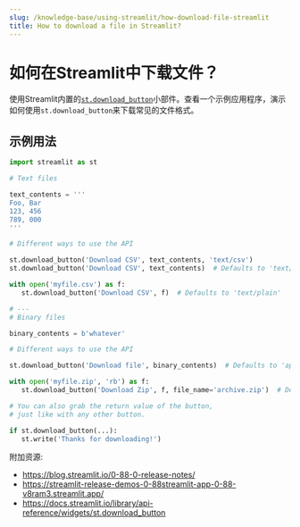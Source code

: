 ```yaml
---
slug: /knowledge-base/using-streamlit/how-download-file-streamlit
title: How to download a file in Streamlit?
---
```


# 如何在Streamlit中下载文件？

使用Streamlit内置的[`st.download_button`](/library/api-reference/widgets/st.download_button)小部件。查看一个示例应用程序，演示如何使用`st.download_button`来下载常见的文件格式。

## 示例用法

```python
import streamlit as st

# Text files

text_contents = '''
Foo, Bar
123, 456
789, 000
'''

# Different ways to use the API

st.download_button('Download CSV', text_contents, 'text/csv')
st.download_button('Download CSV', text_contents)  # Defaults to 'text/plain'

with open('myfile.csv') as f:
   st.download_button('Download CSV', f)  # Defaults to 'text/plain'

# ---
# Binary files

binary_contents = b'whatever'

# Different ways to use the API

st.download_button('Download file', binary_contents)  # Defaults to 'application/octet-stream'

with open('myfile.zip', 'rb') as f:
   st.download_button('Download Zip', f, file_name='archive.zip')  # Defaults to 'application/octet-stream'

# You can also grab the return value of the button,
# just like with any other button.

if st.download_button(...):
   st.write('Thanks for downloading!')
```

附加资源:

- <https://blog.streamlit.io/0-88-0-release-notes/>
- <https://streamlit-release-demos-0-88streamlit-app-0-88-v8ram3.streamlit.app/>
- <https://docs.streamlit.io/library/api-reference/widgets/st.download_button>